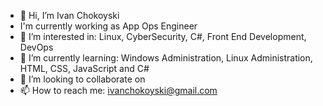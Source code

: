 - 👋 Hi, I’m  Ivan Chokoyski
- I'm currently working as App Ops Engineer
- 👀 I’m interested in: Linux, CyberSecurity, C#, Front End Development, DevOps
- 🌱 I’m currently learning: Windows Administration, Linux Administration, HTML, CSS, JavaScript and C#
- 💞️ I’m looking to collaborate on
- 📫 How to reach me: ivanchokoyski@gmail.com

<!---
ChokoBG/ChokoBG is a ✨ special ✨ repository because its `README.md` (this file) appears on your GitHub profile.
You can click the Preview link to take a look at your changes.
--->
